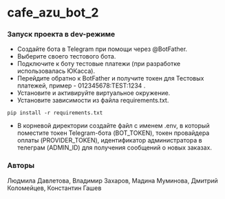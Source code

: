 # cafe_azu_bot_2
### Запуск проекта в dev-режиме
- Создайте бота в Telegram при помощи через @BotFather.
- Выберите своего тестового бота.
- Подключите к боту тестовые платежи (при разработке использовалась ЮКасса).
- Перейдите обратно к BotFather и получите токен для Тестовых платежей, пример - 012345678:TEST:1234 .
- Установите и активируйте виртуальное окружение.
- Установите зависимости из файла requirements.txt.
```
pip install -r requirements.txt
``` 
- В корневой директории создайте файл с именем .env, в который поместите токен Telegram-бота (BOT_TOKEN),
токен провайдера оплаты (PROVIDER_TOKEN), идентификатор администратора в телеграм (ADMIN_ID)
для получения сообщений о новых заказах.
### Авторы
Людмила Давлетова, Владимир Захаров, Мадина Муминова, Дмитрий Коломейцев, Константин Гашев